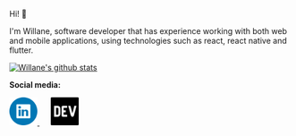 Hi! 👋

I'm Willane, software developer that has experience working with both web and mobile applications, using technologies such as react, react native and flutter. 

[![Willane's github stats](https://github-readme-stats.vercel.app/api/top-langs/?username=wps13&layout=compact&langs_count=10&exclude_repo=codigos-SD,STD,cpu)](https://github.com/wps13/github-readme-stats)

**Social media:**

<a href='https://www.linkedin.com/in/willane-paiva/' title='linkedIn profile' style="margin-right: 20px;">
  <img src='https://github.com/wps13/wps13/blob/main/linkedin-logo.png' alt='linkedIn logo' height=50  />
</a>
<a href='https://dev.to/wps13' title='DEV blog'>
  <img src='https://github.com/wps13/wps13/blob/main/dev-logo.png' alt='DEV logo' height=50 />
</a>
